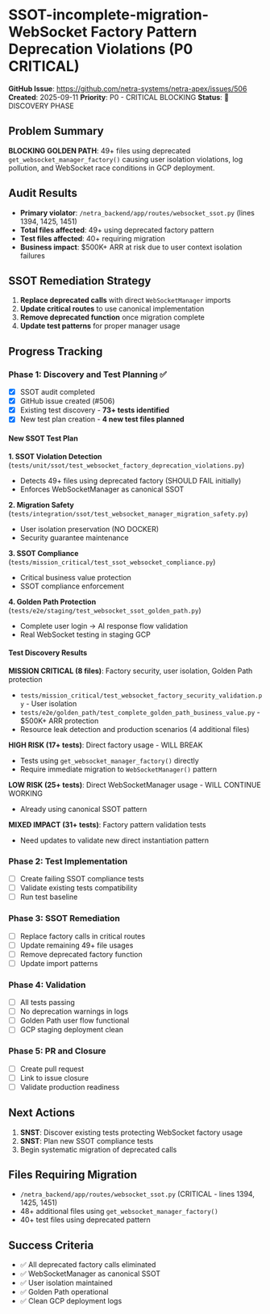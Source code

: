 # SSOT-incomplete-migration-WebSocket Factory Pattern Deprecation Violations (P0 CRITICAL)

**GitHub Issue**: https://github.com/netra-systems/netra-apex/issues/506
**Created**: 2025-09-11
**Priority**: P0 - CRITICAL BLOCKING
**Status**: 🔄 DISCOVERY PHASE

## Problem Summary
**BLOCKING GOLDEN PATH**: 49+ files using deprecated `get_websocket_manager_factory()` causing user isolation violations, log pollution, and WebSocket race conditions in GCP deployment.

## Audit Results
- **Primary violator**: `/netra_backend/app/routes/websocket_ssot.py` (lines 1394, 1425, 1451)
- **Total files affected**: 49+ using deprecated factory pattern
- **Test files affected**: 40+ requiring migration
- **Business impact**: $500K+ ARR at risk due to user context isolation failures

## SSOT Remediation Strategy
1. **Replace deprecated calls** with direct `WebSocketManager` imports
2. **Update critical routes** to use canonical implementation  
3. **Remove deprecated function** once migration complete
4. **Update test patterns** for proper manager usage

## Progress Tracking

### Phase 1: Discovery and Test Planning ✅
- [x] SSOT audit completed  
- [x] GitHub issue created (#506)
- [x] Existing test discovery - **73+ tests identified**
- [x] New test plan creation - **4 new test files planned**

#### New SSOT Test Plan
**1. SSOT Violation Detection** (`tests/unit/ssot/test_websocket_factory_deprecation_violations.py`)
- Detects 49+ files using deprecated factory (SHOULD FAIL initially)
- Enforces WebSocketManager as canonical SSOT

**2. Migration Safety** (`tests/integration/ssot/test_websocket_manager_migration_safety.py`)  
- User isolation preservation (NO DOCKER)
- Security guarantee maintenance

**3. SSOT Compliance** (`tests/mission_critical/test_ssot_websocket_compliance.py`)
- Critical business value protection  
- SSOT compliance enforcement

**4. Golden Path Protection** (`tests/e2e/staging/test_websocket_ssot_golden_path.py`)
- Complete user login → AI response flow validation
- Real WebSocket testing in staging GCP

#### Test Discovery Results
**MISSION CRITICAL (8 files)**: Factory security, user isolation, Golden Path protection
- `tests/mission_critical/test_websocket_factory_security_validation.py` - User isolation
- `tests/e2e/golden_path/test_complete_golden_path_business_value.py` - $500K+ ARR protection
- Resource leak detection and production scenarios (4 additional files)

**HIGH RISK (17+ tests)**: Direct factory usage - WILL BREAK
- Tests using `get_websocket_manager_factory()` directly
- Require immediate migration to `WebSocketManager()` pattern

**LOW RISK (25+ tests)**: Direct WebSocketManager usage - WILL CONTINUE WORKING
- Already using canonical SSOT pattern

**MIXED IMPACT (31+ tests)**: Factory pattern validation tests
- Need updates to validate new direct instantiation pattern

### Phase 2: Test Implementation
- [ ] Create failing SSOT compliance tests
- [ ] Validate existing tests compatibility
- [ ] Run test baseline

### Phase 3: SSOT Remediation
- [ ] Replace factory calls in critical routes
- [ ] Update remaining 49+ file usages
- [ ] Remove deprecated factory function
- [ ] Update import patterns

### Phase 4: Validation
- [ ] All tests passing
- [ ] No deprecation warnings in logs
- [ ] Golden Path user flow functional
- [ ] GCP staging deployment clean

### Phase 5: PR and Closure
- [ ] Create pull request
- [ ] Link to issue closure
- [ ] Validate production readiness

## Next Actions
1. **SNST**: Discover existing tests protecting WebSocket factory usage
2. **SNST**: Plan new SSOT compliance tests
3. Begin systematic migration of deprecated calls

## Files Requiring Migration
- `/netra_backend/app/routes/websocket_ssot.py` (CRITICAL - lines 1394, 1425, 1451)
- 48+ additional files using `get_websocket_manager_factory()`
- 40+ test files using deprecated pattern

## Success Criteria
- ✅ All deprecated factory calls eliminated
- ✅ WebSocketManager as canonical SSOT
- ✅ User isolation maintained
- ✅ Golden Path operational
- ✅ Clean GCP deployment logs